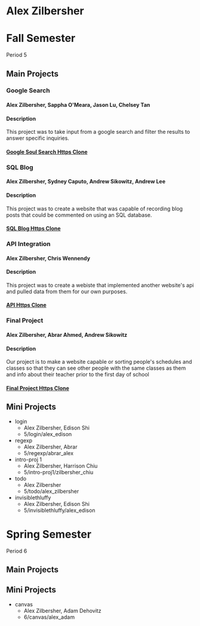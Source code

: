 # Alex Zilbersher
# Fall Semester
Period 5
## Main Projects
### Google Search
#### Alex Zilbersher, Sappha O'Meara, Jason Lu, Chelsey Tan
#### Description
This project was to take input from a google search and filter the results to answer specific inquiries. 
#### [Google Soul Search Https Clone](https://github.com/sapphacs13/GoogleSoulSearch.git)
### SQL Blog
#### Alex Zilbersher, Sydney Caputo, Andrew Sikowitz, Andrew Lee
#### Description
This project was to create a website that was capable of recording blog posts that could be commented on using an SQL database.
#### [SQL Blog Https Clone](https://github.com/Zilby/SQL-Blog.git)
### API Integration
#### Alex Zilbersher, Chris Wennendy
#### Description
This project was to create a webiste that implemented another website's api and pulled data from them for our own purposes.  
#### [API Https Clone](https://github.com/Zilby/API-Repo.git)
### Final Project
#### Alex Zilbersher, Abrar Ahmed, Andrew Sikowitz
#### Description
Our project is to make a website capable or sorting people's schedules and classes so that they can see other people with the same classes as them and info about their teacher prior to the first day of school
#### [Final Project Https Clone](https://github.com/abrarahmed56/StuyApp.git)
## Mini Projects
* login  
  * Alex Zilbersher, Edison Shi
  * 5/login/alex_edison
* regexp
  * Alex Zilbersher, Abrar
  * 5/regexp/abrar_alex
* intro-proj 1
  * Alex Zilbersher, Harrison Chiu
  * 5/intro-proj1/zilbersher_chiu
* todo
  * Alex Zilbersher
  * 5/todo/alex_zilbersher
* invisiblethluffy
  * Alex Zilbersher, Edison Shi
  * 5/invisiblethluffy/alex_edison

# Spring Semester
Period 6
## Main Projects
## Mini Projects
* canvas
  * Alex Zilbersher, Adam Dehovitz
  * 6/canvas/alex_adam
